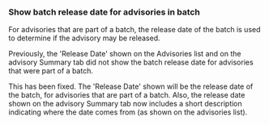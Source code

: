 ### Show batch release date for advisories in batch

For advisories that are part of a batch, the release date of the batch is
used to determine if the advisory may be released.

Previously, the 'Release Date' shown on the Advisories list and on the advisory
Summary tab did not show the batch release date for advisories that were part
of a batch.

This has been fixed. The 'Release Date' shown will be the release date of the
batch, for advisories that are part of a batch. Also, the release date shown
on the advisory Summary tab now includes a short description indicating where
the date comes from (as shown on the advisories list).
